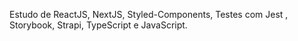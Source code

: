 Estudo de ReactJS, NextJS, Styled-Components, Testes com Jest , Storybook, Strapi, TypeScript e JavaScript.